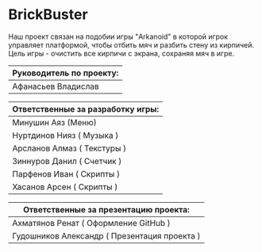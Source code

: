 # BrickBuster
Наш проект связан на подобии игры "Arkanoid" в которой игрок управляет  платформой, чтобы отбить мяч и разбить стену из кирпичей. Цель игры - очистить все кирпичи с экрана, сохраняя мяч в игре.

| Руководитель по проекту: |
|--------------------------|
| Афанасьев Владислав|

| Ответственные за разработку игры: |
|------------------------------------|
| Минушин Аяз  (Меню) |
| Нуртдинов Нияз ( Музыка ) |
| Арсланов Алмаз  ( Текстуры ) |
| Зиннуров Данил  ( Счетчик ) |
| Парфенов Иван  ( Скрипты ) |
| Хасанов Арсен  ( Скрипты )| 

|Ответственные за презентацию проекта: |
|------------------------------------|
|Ахматянов Ренат ( Оформление GitHub ) |
|Гудошников Александр ( Презентация проекта )|
